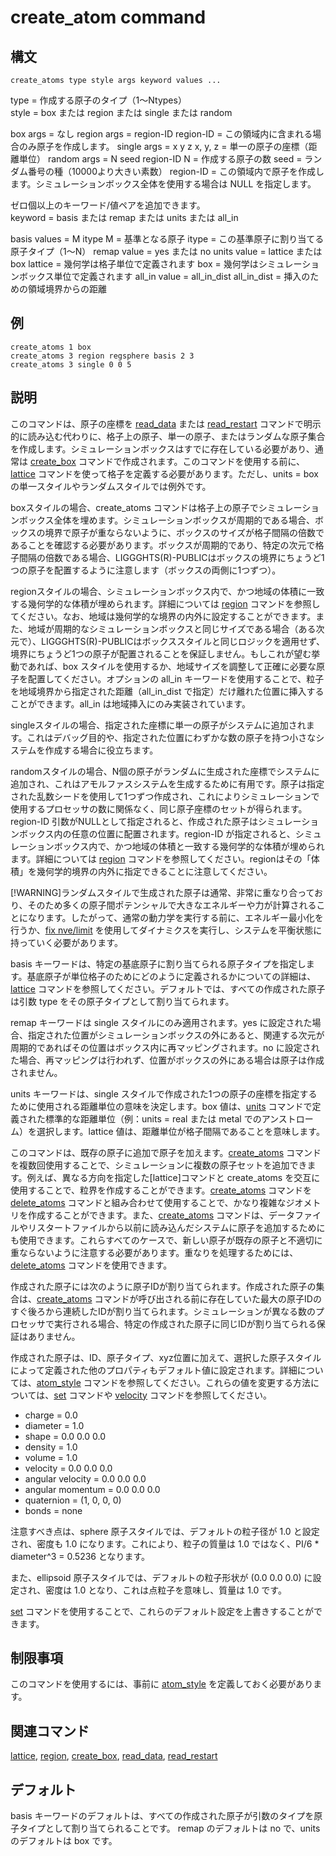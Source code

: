 # create_atom command

## 構文
```
create_atoms type style args keyword values ...
```
type = 作成する原子のタイプ（1～Ntypes）  
style = box または region または single または random

box args = なし
region args = region-ID
region-ID = この領域内に含まれる場合のみ原子を作成します。
single args = x y z
x, y, z = 単一の原子の座標（距離単位）
random args = N seed region-ID
N = 作成する原子の数
seed = ランダム番号の種（10000より大きい素数）
region-ID = この領域内で原子を作成します。シミュレーションボックス全体を使用する場合は NULL を指定します。

ゼロ個以上のキーワード/値ペアを追加できます。  
keyword = basis または remap または units または all_in

basis values = M itype
M = 基準となる原子
itype = この基準原子に割り当てる原子タイプ（1～N）
remap value = yes または no
units value = lattice または box
lattice = 幾何学は格子単位で定義されます
box = 幾何学はシミュレーションボックス単位で定義されます
all_in value = all_in_dist
all_in_dist = 挿入のための領域境界からの距離

## 例
```
create_atoms 1 box
create_atoms 3 region regsphere basis 2 3
create_atoms 3 single 0 0 5
```

## 説明
このコマンドは、原子の座標を [read_data]() または [read_restart]() コマンドで明示的に読み込む代わりに、格子上の原子、単一の原子、またはランダムな原子集合を作成します。シミュレーションボックスはすでに存在している必要があり、通常は [create_box]() コマンドで作成されます。このコマンドを使用する前に、[lattice]() コマンドを使って格子を定義する必要があります。ただし、units = box の単一スタイルやランダムスタイルでは例外です。

boxスタイルの場合、create_atoms コマンドは格子上の原子でシミュレーションボックス全体を埋めます。シミュレーションボックスが周期的である場合、ボックスの境界で原子が重ならないように、ボックスのサイズが格子間隔の倍数であることを確認する必要があります。ボックスが周期的であり、特定の次元で格子間隔の倍数である場合、LIGGGHTS(R)-PUBLICはボックスの境界にちょうど1つの原子を配置するように注意します（ボックスの両側に1つずつ）。

regionスタイルの場合、シミュレーションボックス内で、かつ地域の体積に一致する幾何学的な体積が埋められます。詳細については [region]() コマンドを参照してください。なお、地域は幾何学的な境界の内外に設定することができます。また、地域が周期的なシミュレーションボックスと同じサイズである場合（ある次元で）、LIGGGHTS(R)-PUBLICはボックススタイルと同じロジックを適用せず、境界にちょうど1つの原子が配置されることを保証しません。もしこれが望む挙動であれば、box スタイルを使用するか、地域サイズを調整して正確に必要な原子を配置してください。オプションの all_in キーワードを使用することで、粒子を地域境界から指定された距離（all_in_dist で指定）だけ離れた位置に挿入することができます。all_in は地域挿入にのみ実装されています。

singleスタイルの場合、指定された座標に単一の原子がシステムに追加されます。これはデバッグ目的や、指定された位置にわずかな数の原子を持つ小さなシステムを作成する場合に役立ちます。

randomスタイルの場合、N個の原子がランダムに生成された座標でシステムに追加され、これはアモルファスシステムを生成するために有用です。原子は指定された乱数シードを使用して1つずつ作成され、これによりシミュレーションで使用するプロセッサの数に関係なく、同じ原子座標のセットが得られます。region-ID 引数がNULLとして指定されると、作成された原子はシミュレーションボックス内の任意の位置に配置されます。region-ID が指定されると、シミュレーションボックス内で、かつ地域の体積と一致する幾何学的な体積が埋められます。詳細については [region]() コマンドを参照してください。regionはその「体積」を幾何学的境界の内外に指定できることに注意してください。

[!WARNING]ランダムスタイルで生成された原子は通常、非常に重なり合っており、そのため多くの原子間ポテンシャルで大きなエネルギーや力が計算されることになります。したがって、通常の動力学を実行する前に、エネルギー最小化を行うか、[fix nve/limit]() を使用してダイナミクスを実行し、システムを平衡状態に持っていく必要があります。

basis キーワードは、特定の基底原子に割り当てられる原子タイプを指定します。基底原子が単位格子のためにどのように定義されるかについての詳細は、[lattice]() コマンドを参照してください。デフォルトでは、すべての作成された原子は引数 type をその原子タイプとして割り当てられます。

remap キーワードは single スタイルにのみ適用されます。yes に設定された場合、指定された位置がシミュレーションボックスの外にあると、関連する次元が周期的であればその位置はボックス内に再マッピングされます。no に設定された場合、再マッピングは行われず、位置がボックスの外にある場合は原子は作成されません。

units キーワードは、single スタイルで作成された1つの原子の座標を指定するために使用される距離単位の意味を決定します。box 値は、[units]() コマンドで定義された標準的な距離単位（例：units = real または metal でのアンストローム）を選択します。lattice 値は、距離単位が格子間隔であることを意味します。

このコマンドは、既存の原子に追加で原子を加えます。[create_atoms]() コマンドを複数回使用することで、シミュレーションに複数の原子セットを追加できます。例えば、異なる方向を指定した[lattice]コマンドと create_atoms を交互に使用することで、粒界を作成することができます。[create_atoms]() コマンドを [delete_atoms]() コマンドと組み合わせて使用することで、かなり複雑なジオメトリを作成することができます。また、[create_atoms]() コマンドは、データファイルやリスタートファイルから以前に読み込んだシステムに原子を追加するためにも使用できます。これらすべてのケースで、新しい原子が既存の原子と不適切に重ならないように注意する必要があります。重なりを処理するためには、[delete_atoms]() コマンドを使用できます。

作成された原子には次のように原子IDが割り当てられます。作成された原子の集合は、[create_atoms]() コマンドが呼び出される前に存在していた最大の原子IDのすぐ後ろから連続したIDが割り当てられます。シミュレーションが異なる数のプロセッサで実行される場合、特定の作成された原子に同じIDが割り当てられる保証はありません。

作成された原子は、ID、原子タイプ、xyz位置に加えて、選択した原子スタイルによって定義された他のプロパティもデフォルト値に設定されます。詳細については、[atom_style]() コマンドを参照してください。これらの値を変更する方法については、[set]() コマンドや [velocity]() コマンドを参照してください。
- charge = 0.0
- diameter = 1.0
- shape = 0.0 0.0 0.0
- density = 1.0
- volume = 1.0
- velocity = 0.0 0.0 0.0
- angular velocity = 0.0 0.0 0.0
- angular momentum = 0.0 0.0 0.0
- quaternion = (1, 0, 0, 0)
- bonds = none

注意すべき点は、sphere 原子スタイルでは、デフォルトの粒子径が 1.0 と設定され、密度も 1.0 になります。これにより、粒子の質量は 1.0 ではなく、PI/6 * diameter^3 = 0.5236 となります。

また、ellipsoid 原子スタイルでは、デフォルトの粒子形状が (0.0 0.0 0.0) に設定され、密度は 1.0 となり、これは点粒子を意味し、質量は 1.0 です。

[set]() コマンドを使用することで、これらのデフォルト設定を上書きすることができます。

## 制限事項
このコマンドを使用するには、事前に [atom_style]() を定義しておく必要があります。

## 関連コマンド
[lattice](), [region](), [create_box](), [read_data](), [read_restart]()

## デフォルト
basis キーワードのデフォルトは、すべての作成された原子が引数のタイプを原子タイプとして割り当てられることです。
remap のデフォルトは no で、units のデフォルトは box です。